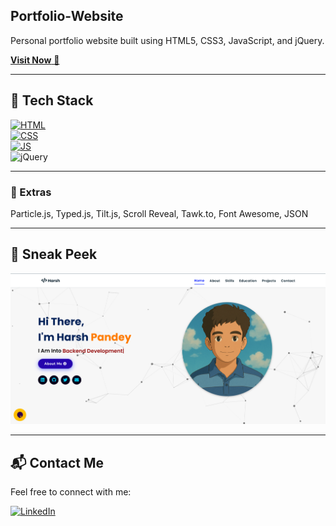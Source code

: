 ## Portfolio-Website
Personal portfolio website built using HTML5, CSS3, JavaScript, and jQuery.

<a href="https://portfolioharshpandey.vercel.app/" target="_blank">**Visit Now** 🚀</a>

---

## 📌 Tech Stack
[![HTML](https://img.shields.io/badge/html5%20-%23E34F26.svg?&style=for-the-badge&logo=html5&logoColor=white)](https://github.com/yourusername/Portfolio-Website/search?l=html)&nbsp;  
[![CSS](https://img.shields.io/badge/css3%20-%231572B6.svg?&style=for-the-badge&logo=css3&logoColor=white)](https://github.com/yourusername/Portfolio-Website/search?l=css)&nbsp;  
[![JS](https://img.shields.io/badge/javascript%20-%23323330.svg?&style=for-the-badge&logo=javascript&logoColor=%23F7DF1E)](https://github.com/yourusername/Portfolio-Website/search?l=javascript)&nbsp;  
<img alt="jQuery" src="https://img.shields.io/badge/jquery-%230769AD.svg?style=for-the-badge&logo=jquery&logoColor=white"/>

---

### 🎨 Extras
Particle.js, Typed.js, Tilt.js, Scroll Reveal, Tawk.to, Font Awesome, JSON

---

## 📸 Sneak Peek
![Portfolio Preview](assets/images/projects/SS.png)

---

## 📬 Contact Me

Feel free to connect with me:

[![LinkedIn](https://img.shields.io/badge/LinkedIn-0077B5?style=for-the-badge&logo=linkedin&logoColor=white)](https://www.linkedin.com/in/harshpandeyz)  
